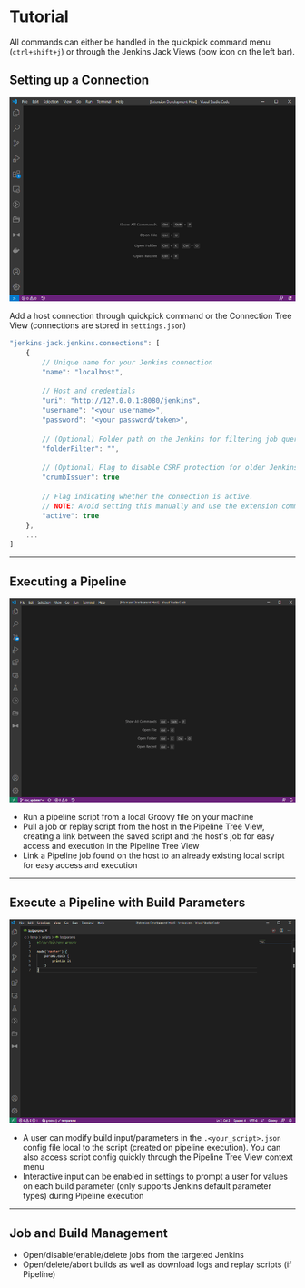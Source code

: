 # Tutorial

All commands can either be handled in the quickpick command menu (`ctrl+shift+j`) or through the Jenkins Jack Views (bow icon on the left bar).

## Setting up a Connection
![setup](images/doc/demo_setup.gif)

Add a host connection through quickpick command or the Connection Tree View (connections are stored in `settings.json`)

```javascript
"jenkins-jack.jenkins.connections": [
    {
        // Unique name for your Jenkins connection
        "name": "localhost",

        // Host and credentials
        "uri": "http://127.0.0.1:8080/jenkins",
        "username": "<your username>",
        "password": "<your password/token>",

        // (Optional) Folder path on the Jenkins for filtering job queries
        "folderFilter": "",

        // (Optional) Flag to disable CSRF protection for older Jenkins' (default is true)
        "crumbIssuer": true

        // Flag indicating whether the connection is active.
        // NOTE: Avoid setting this manually and use the extension commands for selecting an active connection
        "active": true
    },
    ...
]
```

---

## Executing a Pipeline

![pipeline](images/doc/demo_pipelinerun.gif)

* Run a pipeline script from a local Groovy file on your machine
* Pull a job or replay script from the host in the Pipeline Tree View, creating a link between the saved script and the host's job for easy access and execution in the Pipeline Tree View
* Link a Pipeline job found on the host to an already existing local script for easy access and execution

---

## Execute a Pipeline with Build Parameters

![pipeline](images/doc/demo_pipelineparams.gif)

* A user can modify build input/parameters in the `.<your_script>.json` config file local to the script (created on pipeline execution). You can also access script config quickly through the Pipeline Tree View context menu
* Interactive input can be enabled in settings to prompt a user for values on each build parameter (only supports Jenkins default parameter types) during Pipeline execution

---

## Job and Build Management

* Open/disable/enable/delete jobs from the targeted Jenkins
* Open/delete/abort builds as well as download logs and replay scripts (if Pipeline)